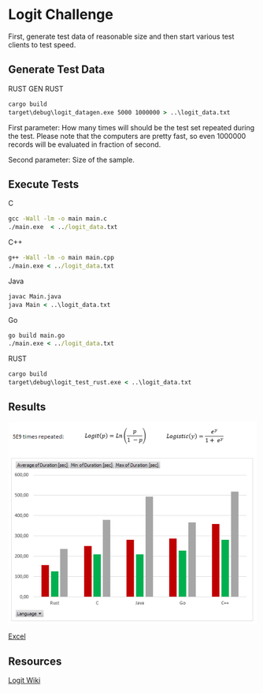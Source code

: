 # Logit Challenge

First, generate test data of reasonable size and then start various test clients to test speed.

## Generate Test Data

RUST GEN
RUST
```cmd
cargo build
target\debug\logit_datagen.exe 5000 1000000 > ..\logit_data.txt
```

First parameter: How many times will should be the test set repeated during the test. Please note that the computers are pretty fast, so even 1000000 records will be evaluated in fraction of second.

Second parameter: Size of the sample.

## Execute Tests

C

```cmd
gcc -Wall -lm -o main main.c
./main.exe  < ../logit_data.txt
```

C++

```cmd
g++ -Wall -lm -o main main.cpp
./main.exe < ../logit_data.txt
```

Java

```cmd
javac Main.java
java Main < ..\logit_data.txt
```

Go

```cmd
go build main.go
./main.exe < ../logit_data.txt
```

RUST

```cmd
cargo build
target\debug\logit_test_rust.exe < ..\logit_data.txt
```

## Results

![Results](logit_results.PNG)

[Excel](logit_results.xlsx)


## Resources

[Logit Wiki](https://en.wikipedia.org/wiki/Logit)
